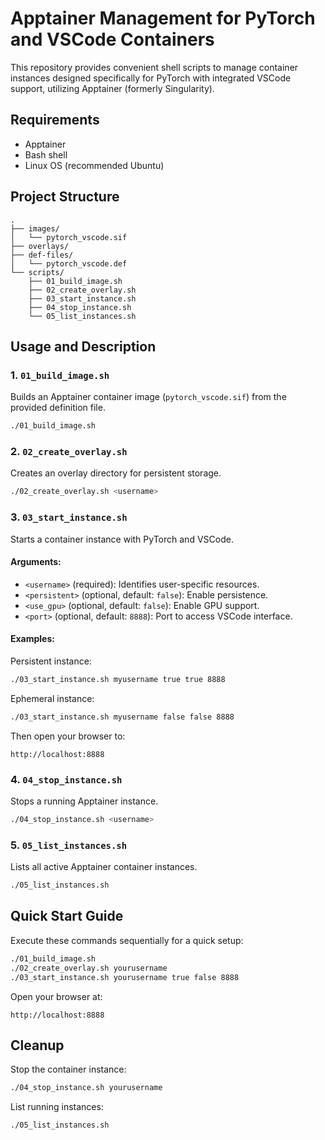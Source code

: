 # Apptainer Management for PyTorch and VSCode Containers

This repository provides convenient shell scripts to manage container instances designed specifically for PyTorch with integrated VSCode support, utilizing Apptainer (formerly Singularity).

## Requirements

* Apptainer
* Bash shell
* Linux OS (recommended Ubuntu)

## Project Structure

```
.
├── images/
│   └── pytorch_vscode.sif
├── overlays/
├── def-files/
│   └── pytorch_vscode.def
└── scripts/
    ├── 01_build_image.sh
    ├── 02_create_overlay.sh
    ├── 03_start_instance.sh
    ├── 04_stop_instance.sh
    └── 05_list_instances.sh
```

## Usage and Description

### 1. `01_build_image.sh`

Builds an Apptainer container image (`pytorch_vscode.sif`) from the provided definition file.

```bash
./01_build_image.sh
```

### 2. `02_create_overlay.sh`

Creates an overlay directory for persistent storage.

```bash
./02_create_overlay.sh <username>
```

### 3. `03_start_instance.sh`

Starts a container instance with PyTorch and VSCode.

#### Arguments:

* `<username>` (required): Identifies user-specific resources.
* `<persistent>` (optional, default: `false`): Enable persistence.
* `<use_gpu>` (optional, default: `false`): Enable GPU support.
* `<port>` (optional, default: `8888`): Port to access VSCode interface.

#### Examples:

Persistent instance:

```bash
./03_start_instance.sh myusername true true 8888
```

Ephemeral instance:

```bash
./03_start_instance.sh myusername false false 8888
```

Then open your browser to:

```
http://localhost:8888
```

### 4. `04_stop_instance.sh`

Stops a running Apptainer instance.

```bash
./04_stop_instance.sh <username>
```

### 5. `05_list_instances.sh`

Lists all active Apptainer container instances.

```bash
./05_list_instances.sh
```

## Quick Start Guide

Execute these commands sequentially for a quick setup:

```bash
./01_build_image.sh
./02_create_overlay.sh yourusername
./03_start_instance.sh yourusername true false 8888
```

Open your browser at:

```
http://localhost:8888
```

## Cleanup

Stop the container instance:

```bash
./04_stop_instance.sh yourusername
```

List running instances:

```bash
./05_list_instances.sh
```



